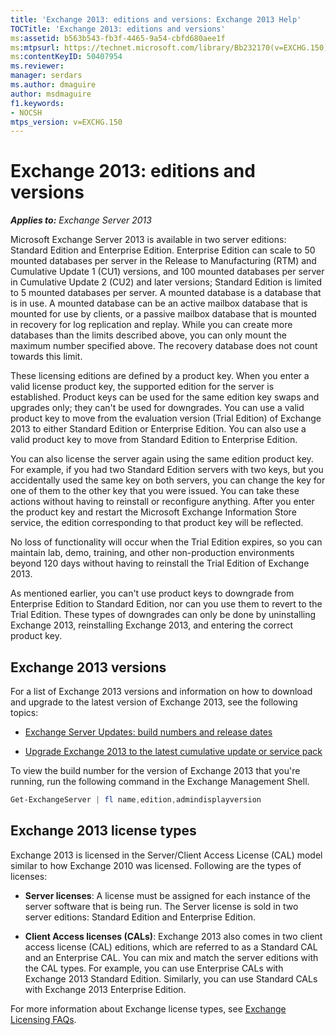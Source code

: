 ```yaml
---
title: 'Exchange 2013: editions and versions: Exchange 2013 Help'
TOCTitle: 'Exchange 2013: editions and versions'
ms:assetid: b563b543-fb3f-4465-9a54-cbfd680aee1f
ms:mtpsurl: https://technet.microsoft.com/library/Bb232170(v=EXCHG.150)
ms:contentKeyID: 50407954
ms.reviewer: 
manager: serdars
ms.author: dmaguire
author: msdmaguire
f1.keywords:
- NOCSH
mtps_version: v=EXCHG.150
---
```


# Exchange 2013: editions and versions

_**Applies to:** Exchange Server 2013_

Microsoft Exchange Server 2013 is available in two server editions: Standard Edition and Enterprise Edition. Enterprise Edition can scale to 50 mounted databases per server in the Release to Manufacturing (RTM) and Cumulative Update 1 (CU1) versions, and 100 mounted databases per server in Cumulative Update 2 (CU2) and later versions; Standard Edition is limited to 5 mounted databases per server. A mounted database is a database that is in use. A mounted database can be an active mailbox database that is mounted for use by clients, or a passive mailbox database that is mounted in recovery for log replication and replay. While you can create more databases than the limits described above, you can only mount the maximum number specified above. The recovery database does not count towards this limit.

These licensing editions are defined by a product key. When you enter a valid license product key, the supported edition for the server is established. Product keys can be used for the same edition key swaps and upgrades only; they can't be used for downgrades. You can use a valid product key to move from the evaluation version (Trial Edition) of Exchange 2013 to either Standard Edition or Enterprise Edition. You can also use a valid product key to move from Standard Edition to Enterprise Edition.

You can also license the server again using the same edition product key. For example, if you had two Standard Edition servers with two keys, but you accidentally used the same key on both servers, you can change the key for one of them to the other key that you were issued. You can take these actions without having to reinstall or reconfigure anything. After you enter the product key and restart the Microsoft Exchange Information Store service, the edition corresponding to that product key will be reflected.

No loss of functionality will occur when the Trial Edition expires, so you can maintain lab, demo, training, and other non-production environments beyond 120 days without having to reinstall the Trial Edition of Exchange 2013.

As mentioned earlier, you can't use product keys to downgrade from Enterprise Edition to Standard Edition, nor can you use them to revert to the Trial Edition. These types of downgrades can only be done by uninstalling Exchange 2013, reinstalling Exchange 2013, and entering the correct product key.

## Exchange 2013 versions

For a list of Exchange 2013 versions and information on how to download and upgrade to the latest version of Exchange 2013, see the following topics:

- [Exchange Server Updates: build numbers and release dates](../ExchangeServer/new-features/build-numbers-and-release-dates.md)

- [Upgrade Exchange 2013 to the latest cumulative update or service pack](upgrade-exchange-2013-to-the-latest-cumulative-update-or-service-pack-exchange-2013-help.md)

To view the build number for the version of Exchange 2013 that you're running, run the following command in the Exchange Management Shell.

```powershell
Get-ExchangeServer | fl name,edition,admindisplayversion
```

## Exchange 2013 license types

Exchange 2013 is licensed in the Server/Client Access License (CAL) model similar to how Exchange 2010 was licensed. Following are the types of licenses:

- **Server licenses**: A license must be assigned for each instance of the server software that is being run. The Server license is sold in two server editions: Standard Edition and Enterprise Edition.

- **Client Access licenses (CALs)**: Exchange 2013 also comes in two client access license (CAL) editions, which are referred to as a Standard CAL and an Enterprise CAL. You can mix and match the server editions with the CAL types. For example, you can use Enterprise CALs with Exchange 2013 Standard Edition. Similarly, you can use Standard CALs with Exchange 2013 Enterprise Edition.

For more information about Exchange license types, see [Exchange Licensing FAQs](https://www.microsoft.com/microsoft-365/exchange/microsoft-exchange-licensing-faq-email-for-business).